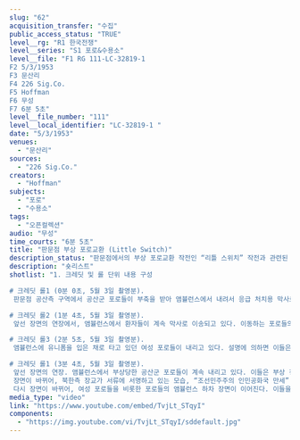 ```yaml
---
slug: "62"
acquisition_transfer: "수집"
public_access_status: "TRUE"
level__rg: "R1 한국전쟁"
level__series: "S1 포로&수용소"
level__file: "F1 RG 111-LC-32819-1 
F2 5/3/1953
F3 문산리 
F4 226 Sig.Co.
F5 Hoffman
F6 무성
F7 6분 5초"
level__file_number: "111"
level__local_identifier: "LC-32819-1 "
date: "5/3/1953"
venues: 
  - "문산리"
sources: 
  - "226 Sig.Co."
creators: 
  - "Hoffman"
subjects: 
  - "포로"
  - "수용소"
tags: 
  - "오픈컬렉션"
audio: "무성"
time_courts: "6분 5초"
title: "판문점 부상 포로교환 (Little Switch)"
description_status: "판문점에서의 부상 포로교환 작전인 “리틀 스위치” 작전과 관련된 모습을 담고 있는 여러 영상들 중 하나이다. 영상은 5월 3일에 촬영되었는데, 귀환하는 공산측 포로들의 모습을 담았다. 특히 여성 포로들의 모습들이 많이 포착되어 있어 특기할 만하다."
description: "숏리스트"
shotlist: "1. 크레딧 및 롤 단위 내용 구성

# 크레딧 롤1 (0분 0초, 5월 3일 촬영분).
 판문점 공산측 구역에서 공산군 포로들이 부축을 받아 앰뷸런스에서 내려서 응급 처치용 막사로 이송되고 있다.

# 크레딧 롤2 (1분 4초, 5월 3일 촬영분).
 앞선 장면의 연장에서, 앰뷸런스에서 환자들이 계속 막사로 이송되고 있다. 이동하는 포로들의 사이에서, 유엔과 공산측 장교들이 이들의 이름을 계속 확인하고 있다.

# 크레딧 롤3 (2분 5초, 5월 3일 촬영분).
 앰뷸런스에 유니폼을 입은 채로 타고 있던 여성 포로들이 내리고 있다. 설명에 의하면 이들은 생포된 후 거제도 포로수용소에 수용되어 있었다. 이들의 모습은 이 영상에서 가장 흥미로운 모습 중 하나이다.

# 크레딧 롤1 (3분 4초, 5월 3일 촬영분).
 앞선 장면의 연장. 앰뷸런스에서 부상당한 공산군 포로들이 계속 내리고 있다. 이들은 부상 정도에 따라서 다른 병사에게 업혀서 이동하거나, 부축을 받으면서 천막으로 이송되고 있다.
 장면이 바뀌어, 북한측 장교가 서류에 서명하고 있는 모습, “조선민주주의 인민공화국 만세” 등의 슬로건과 인공기, 오성홍기가 걸려 있는 환영의 문이 차례로 포착된다.
 다시 장면이 바뀌어, 여성 포로들을 비롯한 포로들의 앰뷸런스 하차 장면이 이어진다. 이들을 계속 군사 요원들이 지켜보거나 사진을 찍고 있다. "
media_type: "video"
link: "https://www.youtube.com/embed/TvjLt_STqyI"
components: 
  - "https://img.youtube.com/vi/TvjLt_STqyI/sddefault.jpg"
---
```

